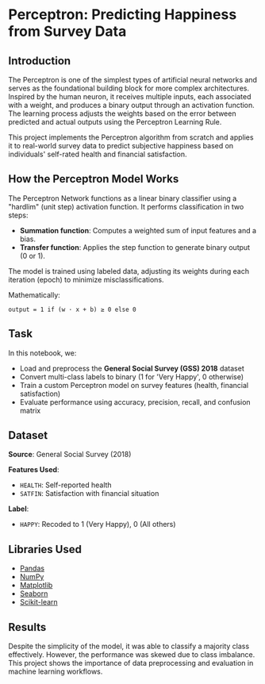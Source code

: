 # Perceptron: Predicting Happiness from Survey Data

## Introduction

The Perceptron is one of the simplest types of artificial neural networks and serves as the foundational building block for more complex architectures. Inspired by the human neuron, it receives multiple inputs, each associated with a weight, and produces a binary output through an activation function. The learning process adjusts the weights based on the error between predicted and actual outputs using the Perceptron Learning Rule.

This project implements the Perceptron algorithm from scratch and applies it to real-world survey data to predict subjective happiness based on individuals' self-rated health and financial satisfaction.

## How the Perceptron Model Works

The Perceptron Network functions as a linear binary classifier using a "hardlim" (unit step) activation function. It performs classification in two steps:
- **Summation function**: Computes a weighted sum of input features and a bias.
- **Transfer function**: Applies the step function to generate binary output (0 or 1).

The model is trained using labeled data, adjusting its weights during each iteration (epoch) to minimize misclassifications.

Mathematically:
```
output = 1 if (w · x + b) ≥ 0 else 0
```

## Task

In this notebook, we:
- Load and preprocess the **General Social Survey (GSS) 2018** dataset
- Convert multi-class labels to binary (1 for 'Very Happy', 0 otherwise)
- Train a custom Perceptron model on survey features (health, financial satisfaction)
- Evaluate performance using accuracy, precision, recall, and confusion matrix

## Dataset

**Source**: General Social Survey (2018)

**Features Used**:
- `HEALTH`: Self-reported health
- `SATFIN`: Satisfaction with financial situation

**Label**:
- `HAPPY`: Recoded to 1 (Very Happy), 0 (All others)

## Libraries Used

- [Pandas](https://pandas.pydata.org/)
- [NumPy](https://numpy.org/)
- [Matplotlib](https://matplotlib.org/)
- [Seaborn](https://seaborn.pydata.org/)
- [Scikit-learn](https://scikit-learn.org/)

## Results

Despite the simplicity of the model, it was able to classify a majority class effectively. However, the performance was skewed due to class imbalance. This project shows the importance of data preprocessing and evaluation in machine learning workflows.